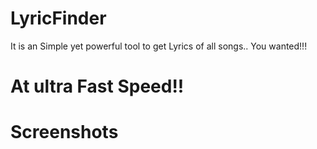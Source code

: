 # LyricFinder
It is an Simple yet powerful tool to get Lyrics of all songs..
You wanted!!!
# At ultra Fast Speed!!
# Screenshots
